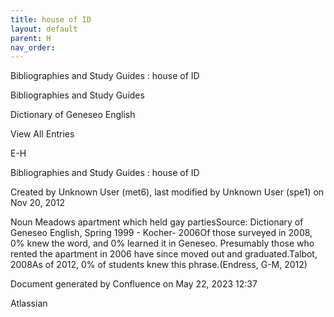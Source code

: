 ```yaml
---
title: house of ID
layout: default
parent: H
nav_order:
---
```


Bibliographies and Study Guides : house of ID

Bibliographies and Study Guides

Dictionary of Geneseo English

View All Entries

E-H

Bibliographies and Study Guides : house of ID

Created by  Unknown User (met6), last modified by  Unknown User (spe1) on Nov 20, 2012

Noun Meadows apartment which held gay partiesSource: Dictionary of Geneseo English, Spring 1999 - Kocher- 2006Of those surveyed in 2008, 0% knew the word, and 0% learned it in Geneseo. Presumably those who rented the apartment in 2006 have since moved out and graduated.Talbot, 2008As of 2012, 0% of students knew this phrase.(Endress, G-M, 2012)

Document generated by Confluence on May 22, 2023 12:37

Atlassian
